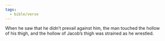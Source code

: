 ```yaml
---
tags:
  - bible/verse
---
```

When he saw that he didn’t prevail against him, the man touched the hollow of his thigh, and the hollow of Jacob’s thigh was strained as he wrestled.